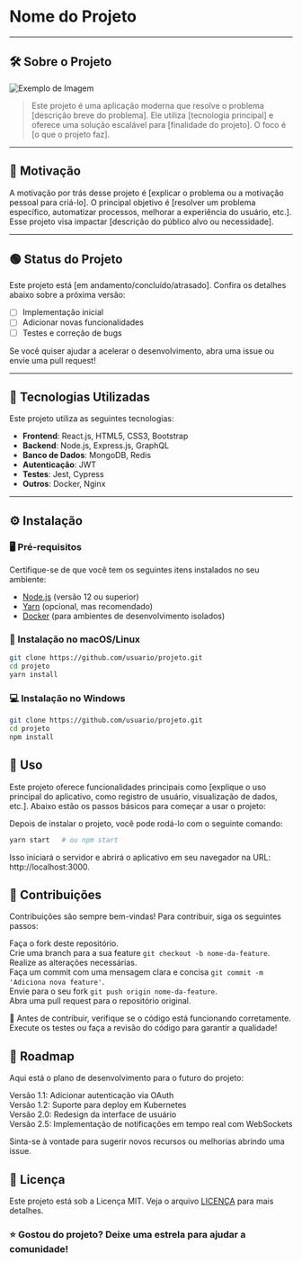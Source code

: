 # Nome do Projeto
---
## 🛠️ Sobre o Projeto

![Exemplo de Imagem](imagem.png) 

> Este projeto é uma aplicação moderna que resolve o problema [descrição breve do problema]. Ele utiliza [tecnologia principal] e oferece uma solução escalável para [finalidade do projeto]. O foco é [o que o projeto faz].

---

## 🎯 Motivação

A motivação por trás desse projeto é [explicar o problema ou a motivação pessoal para criá-lo]. O principal objetivo é [resolver um problema específico, automatizar processos, melhorar a experiência do usuário, etc.]. Esse projeto visa impactar [descrição do público alvo ou necessidade].

---
## 🟢 Status do Projeto

Este projeto está [em andamento/concluído/atrasado]. Confira os detalhes abaixo sobre a próxima versão:

- [ ] Implementação inicial
- [ ] Adicionar novas funcionalidades
- [ ] Testes e correção de bugs

Se você quiser ajudar a acelerar o desenvolvimento, abra uma issue ou envie uma pull request!

---

## 🧰 Tecnologias Utilizadas

Este projeto utiliza as seguintes tecnologias:

- **Frontend**: React.js, HTML5, CSS3, Bootstrap
- **Backend**: Node.js, Express.js, GraphQL
- **Banco de Dados**: MongoDB, Redis
- **Autenticação**: JWT
- **Testes**: Jest, Cypress
- **Outros**: Docker, Nginx

---

## ⚙️ Instalação

### 🖥️ Pré-requisitos

Certifique-se de que você tem os seguintes itens instalados no seu ambiente:

- [Node.js](https://nodejs.org) (versão 12 ou superior)
- [Yarn](https://yarnpkg.com) (opcional, mas recomendado)
- [Docker](https://www.docker.com/get-started) (para ambientes de desenvolvimento isolados)

### 🔧 Instalação no macOS/Linux

```bash
git clone https://github.com/usuario/projeto.git
cd projeto
yarn install

```

### 💻 Instalação no Windows

```bash
git clone https://github.com/usuario/projeto.git
cd projeto
npm install

```

## 🚀 Uso

Este projeto oferece funcionalidades principais como [explique o uso principal do aplicativo, como registro de usuário, visualização de dados, etc.]. Abaixo estão os passos básicos para começar a usar o projeto:

Depois de instalar o projeto, você pode rodá-lo com o seguinte comando:
```bash
yarn start   # ou npm start

```
Isso iniciará o servidor e abrirá o aplicativo em seu navegador na URL: http://localhost:3000.

## 🤝 Contribuições

Contribuições são sempre bem-vindas! Para contribuir, siga os seguintes passos:

Faça o fork deste repositório.<br>
Crie uma branch para a sua feature `git checkout -b nome-da-feature`.<br>
Realize as alterações necessárias.<br>
Faça um commit com uma mensagem clara e concisa `git commit -m 'Adiciona nova feature'`.<br>
Envie para o seu fork `git push origin nome-da-feature`.<br>
Abra uma pull request para o repositório original.<br>

🔄 Antes de contribuir, verifique se o código está funcionando corretamente. Execute os testes ou faça a revisão do código para garantir a qualidade!

## 🚧 Roadmap

Aqui está o plano de desenvolvimento para o futuro do projeto:

Versão 1.1: Adicionar autenticação via OAuth <br>
Versão 1.2: Suporte para deploy em Kubernetes <br>
Versão 2.0: Redesign da interface de usuário <br>
Versão 2.5: Implementação de notificações em tempo real com WebSockets <br>

Sinta-se à vontade para sugerir novos recursos ou melhorias abrindo uma issue.

## 📜 Licença

Este projeto está sob a Licença MIT. Veja o arquivo [LICENÇA](LICENSE.md) para mais detalhes.

### ⭐ Gostou do projeto? Deixe uma estrela para ajudar a comunidade!
